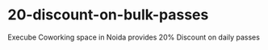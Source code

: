 # 20-discount-on-bulk-passes
Execube Coworking space in Noida provides 20% Discount on daily passes
